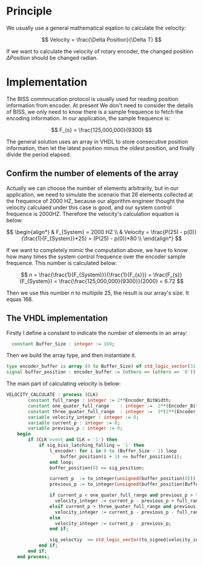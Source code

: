 # Principle

We usually use a general mathematical eqation to calculate the velocity:

$$
Velocity = \frac{\Delta Position}{\Delta T} 
$$

If we want to calculate the velocity of rotary encoder, the changed position $\Delta Position$ should be changed radian.

# Implementation

The BISS commnucation protocol is usually used for reading position information from encoder. At present We don't need to consider the details of BISS, we only need to know there is a sample frequence to fetch the encoding information. In our application, the sample frequence is:

$$
F_{s} = \frac{125,000,000}{9300}
$$

The general solution uses an array in VHDL to store consecutive position information, then let the latest position minus the oldest position, and finally divide the period elapsed.

## Confirm the number of elements of the array

Actually we can choose the number of elements arbitrarily, but in our application, we need to simulate the scenario that 26 elements collected at the frequence of 2000 HZ, because our algorithm engineer thought the velocity calculaed under this case is good, and our system control frequence is 2000HZ. Therefore the velocity's calculation equation is below:

$$
\begin{align*}
& F_{System} = 2000 HZ \\
& Velocity = \frac{P(25) - p(0)}{\frac{1}{F_{System}}*25} = (P(25) - p(0))*80 \\
\end{align*}
$$

If we want to completely mimic the computation above, we have to know how many times the system control frequence over the encoder sample frequence. This number is calculated below:

$$
n = \frac{\frac{1}{F_{System}}}{\frac{1}{F_{s}}} = \frac{F_{s}}{F_{System}} = \frac{\frac{125,000,000}{9300}}{2000} = 6.72
$$

Then we use this number $n$ to multipile 25, the result is our array's size. It equas 168.

## The VHDL implementation

Firstly I define a constant to indicate the number of elements in an array:

```vhdl
  constant Buffer_Size : integer := 169;
```

Then we build the array type, and then instantiate it.

```vhdl
type encoder_buffer is array (0 to Buffer_Size) of std_logic_vector(31 downto 0);
signal buffer_position : encoder_buffer := (others => (others => '0'));
```

The main part of calculating velocity is below:

```vhdl
VELOCITY_CALCULATE : process (CLK)
        constant full_range : integer := 2**Encoder_BitWidth;
        constant one_quater_full_range    : integer :=  2**(Encoder_BitWidth - 2);
        constant three_quater_full_range  : integer :=  3*(2**(Encoder_BitWidth - 2));
        variable velocity_integer : integer := 0;
        variable current_p : integer := 0;
        variable previous_p : integer := 0;
    begin
        if (CLK'event and CLK = '1') then
            if sig_biss_latching_falling = '1' then
                l_encoder: for i in 0 to (Buffer_Size - 1) loop
                    buffer_position(i + 1) <= buffer_position(i);
                end loop;
                buffer_position(0) <= sig_position;

                current_p  := to_integer(unsigned(buffer_position(0)));
                previous_p := to_integer(unsigned(buffer_position(Buffer_Size)));

                if current_p < one_quater_full_range and previous_p > three_quater_full_range then
                  velocity_integer := current_p - previous_p + full_range;
                elsif current_p > three_quater_full_range and previous_p < one_quater_full_range then
                  velocity_integer := current_p - previous_p - full_range;
                else
                  velocity_integer := current_p - previous_p;
                end if;

                sig_veloctiy  <= std_logic_vector(to_signed(velocity_integer*80, 32));
            end if;
        end if;
    end process;
```